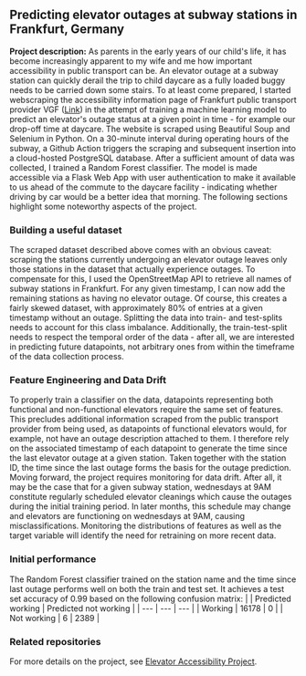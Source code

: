## Predicting elevator outages at subway stations in Frankfurt, Germany

<!-- <img src="../images/postgresnav_db.jpg?raw=true"/> -->

**Project description:** As parents in the early years of our child's life, it has become increasingly apparent to my wife and me how important accessibility in public transport can be. An elevator outage at a subway station can quickly derail the trip to child daycare as a fully loaded buggy needs to be carried down some stairs. To at least come prepared, I started webscraping the accessibility information page of Frankfurt public transport provider VGF ([Link](https://www.vgf-ffm.de/de/fahrgastinfo/barrierefreies-reisen/status-aufzuege/)) in the attempt of training a machine learning model to predict an elevator's outage status at a given point in time - for example our drop-off time at daycare. The website is scraped using Beautiful Soup and Selenium in Python. On a 30-minute interval during operating hours of the subway, a Github Action triggers the scraping and subsequent insertion into a cloud-hosted PostgreSQL database. After a sufficient amount of data was collected, I trained a Random Forest classifier. The model is made accessible via a Flask Web App with user authentication to make it available to us ahead of the commute to the daycare facility - indicating whether driving by car would be a better idea that morning. The following sections highlight some noteworthy aspects of the project.

### Building a useful dataset
The scraped dataset described above comes with an obvious caveat: scraping the stations currently undergoing an elevator outage leaves only those stations in the dataset that actually experience outages. To compensate for this, I used the OpenStreetMap API to retrieve all names of subway stations in Frankfurt. For any given timestamp, I can now add the remaining stations as having no elevator outage. Of course, this creates a fairly skewed dataset, with approximately 80% of entries at a given timestamp without an outage. Splitting the data into train- and test-splits needs to account for this class imbalance. Additionally, the train-test-split needs to respect the temporal order of the data - after all, we are interested in predicting future datapoints, not arbitrary ones from within the timeframe of the data collection process.

### Feature Engineering and Data Drift
To properly train a classifier on the data, datapoints representing both functional and non-functional elevators require the same set of features. This precludes additional information scraped from the public transport provider from being used, as datapoints of functional elevators would, for example, not have an outage description attached to them. I therefore rely on the associated timestamp of each datapoint to generate the time since the last elevator outage at a given station. Taken together with the station ID, the time since the last outage forms the basis for the outage prediction. Moving forward, the project requires monitoring for data drift. After all, it may be the case that for a given subway station, wednesdays at 9AM constitute regularly scheduled elevator cleanings which cause the outages during the initial training period. In later months, this schedule may change and elevators are functioning on wednesdays at 9AM, causing misclassifications. Monitoring the distributions of features as well as the target variable will identify the need for retraining on more recent data.

### Initial performance
The Random Forest classifier trained on the station name and the time since last outage performs well on both the train and test set. It achieves a test set accuracy of 0.99 based on the following confusion matrix:
|        | Predicted working | Predicted not working |
| ---    | ---   | --- |
| Working | 16178 | 0 |
| Not working | 6 | 2389 |

### Related repositories
For more details on the project, see [Elevator Accessibility Project]().
